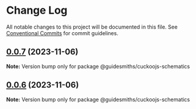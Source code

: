# Change Log

All notable changes to this project will be documented in this file.
See [Conventional Commits](https://conventionalcommits.org) for commit guidelines.

## [0.0.7](https://github.com/guidesmiths/cuckoojs/compare/v0.0.6...v0.0.7) (2023-11-06)

**Note:** Version bump only for package @guidesmiths/cuckoojs-schematics





## [0.0.6](https://github.com/guidesmiths/cuckoojs/compare/v0.0.4...v0.0.6) (2023-11-06)

**Note:** Version bump only for package @guidesmiths/cuckoojs-schematics
